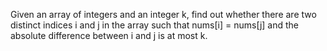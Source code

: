 Given an array of integers and an integer k, find out whether there are two distinct indices i and j in the array such that nums[i] = nums[j] and the absolute difference between i and j is at most k.
